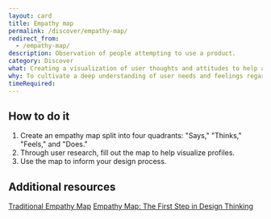 ```yaml
---
layout: card
title: Empathy map
permalink: /discover/empathy-map/
redirect_from:
  - /empathy-map/
description: Observation of people attempting to use a product.
category: Discover
what: Creating a visualization of user thoughts and attitudes to help align the team on a project's needs and layout
why: To cultivate a deep understanding of user needs and feelings regarding a product.
timeRequired: 
---
```


## How to do it
1. Create an empathy map split into four quadrants: "Says," "Thinks," "Feels," and "Does." 
1. Through user research, fill out the map to help visualize profiles.
1. Use the map to inform your design process.

<section class="method--section method--section--additional-resources" markdown="1">

## Additional resources

<a href="https://www.figma.com/file/ekeKpiAUjKLmIeN2v72UTPYv/traditional-empathy-map?node-id=0%3A1">Traditional Empathy Map</a>
<a href="https://www.nngroup.com/articles/empathy-mapping/">Empathy Map: The First Step in Design Thinking</a>
</section>
